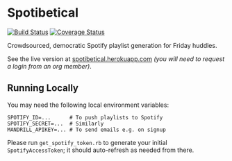 # Spotibetical

[![Build Status](https://travis-ci.org/TIY-DC-ROR-2015-Jan/spotibetical.svg?branch=playlist_push)](https://travis-ci.org/TIY-DC-ROR-2015-Jan/spotibetical)
[![Coverage Status](https://coveralls.io/repos/TIY-DC-ROR-2015-Jan/spotibetical/badge.svg)](https://coveralls.io/r/TIY-DC-ROR-2015-Jan/spotibetical)

Crowdsourced, democratic Spotify playlist generation for Friday huddles.

See the live version at [spotibetical.herokuapp.com](http://spotibetical.herokuapp.com) _(you will need to request a login from an org member)_.

## Running Locally

You may need the following local environment variables:

```
SPOTIFY_ID=...      # To push playlists to Spotify
SPOTIFY_SECRET=...  # Similarly
MANDRILL_APIKEY=... # To send emails e.g. on signup
```

Please run `get_spotify_token.rb` to generate your initial `SpotifyAccessToken`; it should auto-refresh as needed from there.